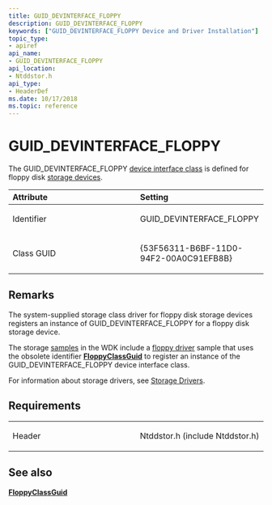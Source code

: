 ```yaml
---
title: GUID_DEVINTERFACE_FLOPPY
description: GUID_DEVINTERFACE_FLOPPY
keywords: ["GUID_DEVINTERFACE_FLOPPY Device and Driver Installation"]
topic_type:
- apiref
api_name:
- GUID_DEVINTERFACE_FLOPPY
api_location:
- Ntddstor.h
api_type:
- HeaderDef
ms.date: 10/17/2018
ms.topic: reference
---
```


# GUID_DEVINTERFACE_FLOPPY


The GUID_DEVINTERFACE_FLOPPY [device interface class](./overview-of-device-interface-classes.md) is defined for floppy disk [storage devices](../storage/index.md).

<table>
<colgroup>
<col width="50%" />
<col width="50%" />
</colgroup>
<thead>
<tr class="header">
<th align="left">Attribute</th>
<th align="left">Setting</th>
</tr>
</thead>
<tbody>
<tr class="odd">
<td align="left"><p>Identifier</p></td>
<td align="left"><p>GUID_DEVINTERFACE_FLOPPY</p></td>
</tr>
<tr class="even">
<td align="left"><p>Class GUID</p></td>
<td align="left"><p>{53F56311-B6BF-11D0-94F2-00A0C91EFB8B}</p></td>
</tr>
</tbody>
</table>

 

## Remarks

The system-supplied storage class driver for floppy disk storage devices registers an instance of GUID_DEVINTERFACE_FLOPPY for a floppy disk storage device.

The storage [samples](https://go.microsoft.com/fwlink/p/?LinkId=618052) in the WDK include a [floppy driver](/samples/browse/) sample that uses the obsolete identifier [**FloppyClassGuid**](floppyclassguid.md) to register an instance of the GUID_DEVINTERFACE_FLOPPY device interface class.

For information about storage drivers, see [Storage Drivers](../storage/storage-drivers.md).

## Requirements

<table>
<colgroup>
<col width="50%" />
<col width="50%" />
</colgroup>
<tbody>
<tr class="odd">
<td align="left"><p>Header</p></td>
<td align="left">Ntddstor.h (include Ntddstor.h)</td>
</tr>
</tbody>
</table>

## See also


[**FloppyClassGuid**](floppyclassguid.md)

